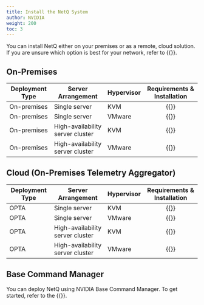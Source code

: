 ```yaml
---
title: Install the NetQ System
author: NVIDIA
weight: 200
toc: 3
---
```

You can install NetQ either on your premises or as a remote, cloud solution. If you are unsure which option is best for your network, refer to {{<link title="Before You Install" text="Before You Install">}}.

## On-Premises

| Deployment Type | Server Arrangement | Hypervisor | Requirements & Installation |
| --- | --- | --- | :---: |
| On-premises | Single server | KVM | {{<link title="Set Up Your KVM Virtual Machine for a Single On-premises Server" text="Start install" >}} |
| On-premises | Single server | VMware | {{<link title="Set Up Your VMware Virtual Machine for a Single On-premises Server" text="Start install" >}} |
| On-premises | High-availability server cluster | KVM | {{<link title="Set Up Your KVM Virtual Machine for an On-premises HA Server Cluster" text="Start install" >}} |
| On-premises | High-availability server cluster | VMware | {{<link title="Set Up Your VMware Virtual Machine for an On-premises HA Server Cluster" text="Start install" >}} |

## Cloud (On-Premises Telemetry Aggregator)

| Deployment Type | Server Arrangement | Hypervisor | Requirements & Installation |
| --- | --- | --- | :---: |
| OPTA | Single server | KVM | {{<link title="Set Up Your KVM Virtual Machine for a Single Cloud Server" text="Start install" >}} |
| OPTA | Single server | VMware | {{<link title="Set Up Your VMware Virtual Machine for a Single Cloud Server" text="Start install" >}} |
| OPTA | High-availability server cluster | KVM | {{<link title="Set Up Your KVM Virtual Machine for a Cloud HA Server Cluster" text="Start install" >}} |
| OPTA | High-availability server cluster | VMware | {{<link title="Set Up Your VMware Virtual Machine for a Cloud HA Server Cluster" text="Start install" >}} |

## Base Command Manager

You can deploy NetQ using NVIDIA Base Command Manager. To get started, refer to the {{<exlink url="https://docs.nvidia.com/base-command-manager/#product-manuals" text="Base Command Manager administrator and containerization manuals">}}.